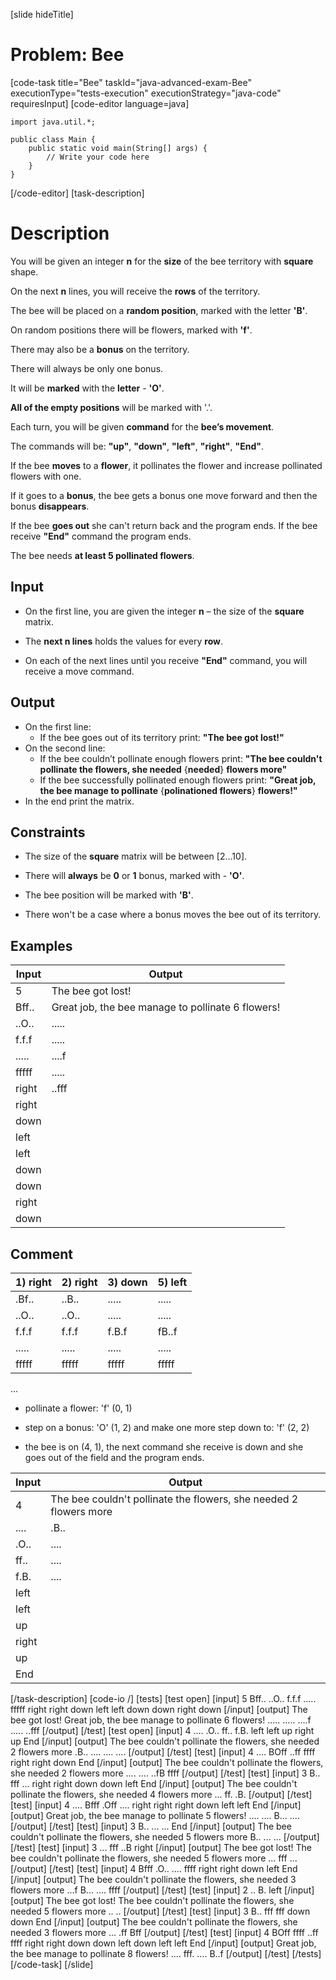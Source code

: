 [slide hideTitle]
# Problem: Bee
[code-task title="Bee" taskId="java-advanced-exam-Bee" executionType="tests-execution" executionStrategy="java-code" requiresInput]
[code-editor language=java]
```
import java.util.*;

public class Main {
    public static void main(String[] args) {
        // Write your code here
    }
}
```
[/code-editor]
[task-description]
# Description

You will be given an integer **n** for the **size** of the bee territory with **square** shape. 

On the next **n** lines, you will receive the **rows** of the territory. 

The bee will be placed on a **random position**, marked with the letter **'B'**. 

On random positions there will be flowers, marked with **'f'**. 

There may also be а **bonus** on the territory. 

There will always be only one bonus. 

It will be **marked** with the **letter** - **'O'**. 

**All of the empty positions** will be marked with '.'. 

Each turn, you will be given **command** for the **bee’s movement**. 

The commands will be: **"up"**, **"down"**, **"left"**, **"right"**, **"End"**. 

If the bee **moves** to a **flower**, it pollinates the flower and increase pollinated flowers with one. 

If it goes to a **bonus**, the bee gets a bonus one move forward and then the bonus **disappears**. 

If the bee **goes out** she can't return back and the program ends. If the bee receive **"End"** command the program ends. 

The bee needs **at least 5 pollinated flowers**. 

## Input

- On the first line, you are given the integer **n** – the size of the **square** matrix. 

- The **next n lines** holds the values for every **row**. 

- On each of the next lines until you receive **"End"** command,  you will receive a move command. 

## Output

- On the first line:
  - If the bee goes out of its territory print: **"The bee got lost!"**
- On the second line:
  - If the bee couldn’t pollinate enough flowers print: **"The bee couldn't pollinate the flowers, she needed** \{**needed**\} **flowers more"**
  - If the bee successfully pollinated enough flowers print: **"Great job, the bee manage to pollinate** \{**polinationed flowers**\} **flowers!"**
- In the end print the matrix.

## Constraints

- The size of the **square** matrix will be between \[2…10\]. 

- There will **always** be **0** or **1** bonus, marked with - **'O'**. 

- The bee position will be marked with **'B'**. 

- There won't be a case where a bonus moves the bee out of its territory. 

## Examples

|Input|Output|
|-----|------|
|5|The bee got lost!|
|Bff..|Great job, the bee manage to pollinate 6 flowers!|
|..O..|.....|
|f.f.f|.....|
|.....|....f|
|fffff|.....|
|right|..fff|
|right||
|down||
|left||
|left||
|down||
|down||
|right||
|down||

## Comment

|1) right|2) right|3) down|5) left|
|---|---|---|---|
|.Bf..|..B..|.....|.....|
|..O..|..O..|.....|.....|
|f.f.f|f.f.f|f.B.f|fB..f|
|.....|.....|.....|.....|
|fffff|fffff|fffff|fffff|

...

- pollinate a flower: 'f' (0, 1) 

- step on a bonus: 'O' (1, 2) and make one more step down to: 'f' (2, 2) 

- the bee is on (4, 1), the next command she receive is down and she goes out of the field and the program ends. 

|Input|Output|
|---|---|
|4|The bee couldn't pollinate the flowers, she needed 2 flowers more|
|....|.B..|
|.O..|....|
|ff..|....|
|f.B.|....|
|left||
|left||
|up||
|right||
|up||
|End||
[/task-description]
[code-io /]
[tests]
[test open]
[input]
5
Bff..
..O..
f.f.f
.....
fffff
right
right
down
left
left
down
down
right
down
[/input]
[output]
The bee got lost!
Great job, the bee manage to pollinate 6 flowers!
.....
.....
....f
.....
..fff
[/output]
[/test]
[test open]
[input]
4
....
.O..
ff..
f.B.
left
left
up
right
up
End
[/input]
[output]
The bee couldn't pollinate the flowers, she needed 2 flowers more
.B..
....
....
....
[/output]
[/test]
[test]
[input]
4
....
BOff
..ff
ffff
right
right
down
End
[/input]
[output]
The bee couldn't pollinate the flowers, she needed 2 flowers more
....
....
..fB
ffff
[/output]
[/test]
[test]
[input]
3
B..
fff
...
right
right
down
down
left
End
[/input]
[output]
The bee couldn't pollinate the flowers, she needed 4 flowers more
...
ff.
.B.
[/output]
[/test]
[test]
[input]
4
....
Bfff
.Off
....
right
right
right
down
left
left
End
[/input]
[output]
Great job, the bee manage to pollinate 5 flowers!
....
....
B...
....
[/output]
[/test]
[test]
[input]
3
B..
...
...
End
[/input]
[output]
The bee couldn't pollinate the flowers, she needed 5 flowers more
B..
...
...
[/output]
[/test]
[test]
[input]
3
...
fff
..B
right
[/input]
[output]
The bee got lost!
The bee couldn't pollinate the flowers, she needed 5 flowers more
...
fff
...
[/output]
[/test]
[test]
[input]
4
Bfff
.O..
....
ffff
right
right
down
left
End
[/input]
[output]
The bee couldn't pollinate the flowers, she needed 3 flowers more
...f
B...
....
ffff
[/output]
[/test]
[test]
[input]
2
..
B.
left
[/input]
[output]
The bee got lost!
The bee couldn't pollinate the flowers, she needed 5 flowers more
..
..
[/output]
[/test]
[test]
[input]
3
B..
fff
fff
down
down
End
[/input]
[output]
The bee couldn't pollinate the flowers, she needed 3 flowers more
...
.ff
Bff
[/output]
[/test]
[test]
[input]
4
BOff
ffff
..ff
ffff
right
right
down
down
left
down
left
left
End
[/input]
[output]
Great job, the bee manage to pollinate 8 flowers!
....
fff.
....
B..f
[/output]
[/test]
[/tests]
[/code-task]
[/slide]
